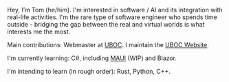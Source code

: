 Hey, I’m Tom (he/him). I'm interested in software / AI and its integration with real-life activities. I'm the rare type of software engineer who spends time outside - bridging the gap between the real and virtual worlds is what interests me the most.

Main contributions: Webmaster at [UBOC](https://github.com/UBOC). I maintain the [UBOC Website](https://uboc.org.uk).

I'm currently learning: C#, including [MAUI](https://github.com/TomsDex/MorseCrypter) (WIP) and Blazor.

I'm intending to learn (in rough order): Rust, Python, C++.
